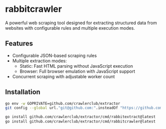 # rabbitcrawler

A powerful web scraping tool designed for extracting structured data from websites with configurable rules and multiple execution modes.

## Features

- Configurable JSON-based scraping rules
- Multiple extraction modes:
  - Static: Fast HTML parsing without JavaScript execution
  - Browser: Full browser emulation with JavaScript support
- Concurrent scraping with adjustable worker count

## Installation

```bash
go env -w GOPRIVATE=github.com/crawlerclub/extractor
git config --global url."git@github.com:".insteadOf "https://github.com/"

go install github.com/crawlerclub/extractor/cmd/rabbitextract@latest
go install github.com/crawlerclub/extractor/cmd/rabbitcrawler@latest
```
